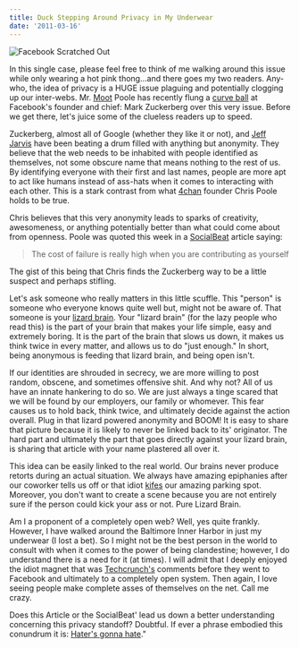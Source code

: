 ```yaml
---
title: Duck Stepping Around Privacy in My Underwear
date: '2011-03-16'
---
```


![Facebook Scratched Out][10]

In this single case, please feel free to think of me walking around this issue
while only wearing a hot pink thong...and there goes my two readers. Any-who,
	the idea of privacy is a HUGE issue plaguing and potentially clogging up our
	inter-webs. Mr. [Moot][1]
	Poole has recently flung a [curve
	ball][2] at Facebook's founder and chief: Mark Zuckerberg over this very
	issue. Before we get there, let's juice some of the clueless readers up to
	speed.

Zuckerberg, almost all of Google (whether they like it or not), and [Jeff Jarvis][3] have been beating a drum
filled with anything but anonymity. They believe that the web needs to be
inhabited with people identified as themselves, not some obscure name that
means nothing to the rest of us. By identifying everyone with their first and
last names, people are more apt to act like humans instead of ass-hats when it
comes to interacting with each other. This is a stark contrast from what
[4chan][4] founder Chris Poole holds to be true.

Chris believes that this very anonymity leads to sparks of creativity,
awesomeness, or anything potentially better than what could come about from
openness. Poole was quoted this week in a [SocialBeat][5] article saying:

> The cost of failure is really high when you are contributing as yourself

The gist of this being that Chris finds the Zuckerberg way to be a little suspect and perhaps stifling.

Let's ask someone who really matters in this little scuffle. This "person" is
someone who everyone knows quite well but, might not be aware of. That someone
is your [lizard brain][6]. Your "lizard brain" (for the lazy people who read this) is the part
of your brain that makes your life simple, easy and extremely boring. It is the
part of the brain that slows us down, it makes us think twice in every matter,
and allows us to do "just enough." In short, being anonymous is feeding that
lizard brain, and being open isn't.

If our identities are shrouded in secrecy, we are more willing to post random,
obscene, and sometimes offensive shit. And why not? All of us have
an innate hankering to do so. We are just always a tinge scared that we will be
found by our employers, our family or whomever. This fear causes us to hold
back, think twice, and ultimately decide against the action overall. Plug in
that lizard powered anonymity and BOOM! It is easy to share that picture
because it is likely to never be linked back to its' originator. The hard part
and ultimately the part that goes directly against your lizard brain, is
sharing that article with your name plastered all over it.

This idea can be easily linked to the real world. Our brains never produce
retorts during an actual situation. We always have amazing epiphanies after our
coworker tells us off or that idiot [kifes][7] our amazing parking spot.
Moreover, you don't want to create a scene because you are not entirely sure if
the person could kick your ass or not. Pure Lizard Brain.

Am I a proponent of a completely open web? Well, yes quite frankly. However, I
have walked around the Baltimore Inner Harbor in just my underwear (I lost a
bet). So I might not be the best person in the world to consult with when it
comes to the power of being clandestine; however, I do understand there is a
need for it (at times). I will admit that I deeply enjoyed the idiot magnet
that was [Techcrunch's][8] comments before they
went to Facebook and ultimately to a completely open system. Then again, I love
seeing people make complete asses of themselves on the net. Call me crazy.

Does this Article or the SocialBeat' lead us down a better understanding
concerning this privacy standoff? Doubtful. If ever a phrase embodied this
conundrum it is: [Hater's gonna hate][9]."

[1]: http://www.outsidethebeltway.com/most_influential_person_is_moot/
[2]: http://venturebeat.com/2011/03/13/4chan-moot-christopher-poole-sxsw/?utm_source=feedburner&amp;utm_medium=feed&amp;utm_campaign=Feed%3A+Venturebeat+%28VentureBeat%29
[3]: http://twitter.com/jeffjarvis
[4]: http://www.4chan.org/
[5]: http://venturebeat.com/2011/03/13/4chan-moot-christopher-poole-sxsw/?utm_source=feedburner&amp;utm_medium=feed&amp;utm_campaign=Feed%3A+Venturebeat+%28VentureBeat%29
[6]: http://sethgodin.typepad.com/seths_blog/2010/01/quieting-the-lizard-brain.html
[7]: http://en.wiktionary.org/wiki/kife
[8]: http://techcrunch.com/
[9]: http://knowyourmeme.com/memes/haters-gonna-hate
[10]: http://c522735.r35.cf2.rackcdn.com/facebook-facebook-funny-unemployment-demotivational-poster-12507291711.jpeg
